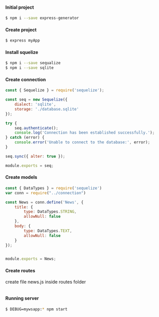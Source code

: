 #### Initial project
```bash
$ npm i --save express-generator
```

#### Create project
```bash
$ express myApp
```

#### Install squelize
```bash
$ npm i --save sequalize
$ npm i --save sqlite
```

#### Create connection
```javascript
const { Sequelize } = require('sequelize');

const seq = new Sequelize({
    dialect: 'sqlite',
    storage: './database.sqlite'
});

try {
    seq.authenticate();
    console.log('Connection has been established successfully.');
} catch (error) {
    console.error('Unable to connect to the database:', error);
}

seq.sync({ alter: true });

module.exports = seq;
```

#### Create models
```javascript
const { DataTypes } = require('sequelize')
var conn = require("../connection")

const News = conn.define('News', {
    title: {
        type: DataTypes.STRING,
        allowNull: false
    },
    body: {
        type: DataTypes.TEXT,
        allowNull: false
    }
});


module.exports = News;
```

#### Create routes
create file news.js inside routes folder
```javascript

```

#### Running server
```bash
$ DEBUG=mywsapp:* npm start
```
